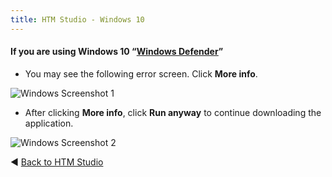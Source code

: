 ```yaml
---
title: HTM Studio - Windows 10
---
```


#### If you are using Windows 10 “[Windows Defender](http://windows.microsoft.com/en-us/windows/defender-realtime-protection-on-off#1TC=windows-7)”

* You may see the following error screen. Click **More info**.

![Windows Screenshot 1](../images/windows1.png)

* After clicking **More info**, click **Run anyway** to continue downloading the
  application.

![Windows Screenshot 2](../images/windows2.png)


◄ [Back to HTM Studio](/htm-studio/)
